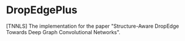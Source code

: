 # DropEdgePlus
[TNNLS] The implementation for the paper "Structure-Aware DropEdge Towards Deep Graph Convolutional Networks".
